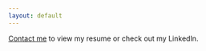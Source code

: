 ```yaml
---
layout: default
---
```


[Contact me](zhang.carol19@gmail.com) to view my resume or check out my LinkedIn.
